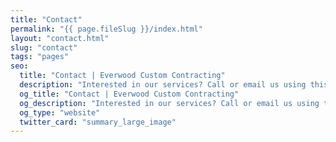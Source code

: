 ```yaml
---
title: "Contact"
permalink: "{{ page.fileSlug }}/index.html"
layout: "contact.html"
slug: "contact"
tags: "pages"
seo:
  title: "Contact | Everwood Custom Contracting"
  description: "Interested in our services? Call or email us using this form to find out more. We are based out of Grand Valley, Ont. Contact Us Today. Phone No. 519-216-1578."
  og_title: "Contact | Everwood Custom Contracting"
  og_description: "Interested in our services? Call or email us using this form to find out more. We are based out of Grand Valley, Ont. Contact Us Today. Phone No. 519-216-1578."
  og_type: "website"
  twitter_card: "summary_large_image"
---
```



